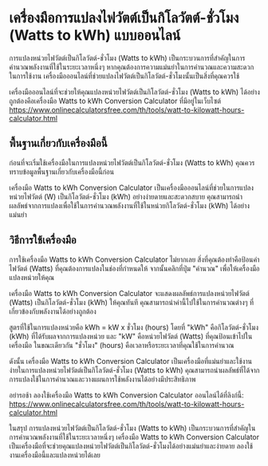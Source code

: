 เครื่องมือการแปลงไฟวัตต์เป็นกิโลวัตต์-ชั่วโมง (Watts to kWh) แบบออนไลน์
=======================================================================

การแปลงหน่วยไฟวัตต์เป็นกิโลวัตต์-ชั่วโมง (Watts to kWh) เป็นกระบวนการที่สำคัญในการคำนวณพลังงานที่ใช้ในระยะเวลาหนึ่งๆ หากคุณต้องการความแม่นยำในการคำนวณและความสะดวกในการใช้งาน เครื่องมือออนไลน์ที่ช่วยแปลงไฟวัตต์เป็นกิโลวัตต์-ชั่วโมงนั้นเป็นสิ่งที่คุณควรใช้

เครื่องมือออนไลน์ที่จะช่วยให้คุณแปลงหน่วยไฟวัตต์เป็นกิโลวัตต์-ชั่วโมง (Watts to kWh) ได้อย่างถูกต้องคือเครื่องมือ Watts to kWh Conversion Calculator ที่มีอยู่ในเว็บไซต์ <https://www.onlinecalculatorsfree.com/th/tools/watt-to-kilowatt-hours-calculator.html>

พื้นฐานเกี่ยวกับเครื่องมือนี้
-----------------------------

ก่อนที่จะเริ่มใช้เครื่องมือในการแปลงหน่วยไฟวัตต์เป็นกิโลวัตต์-ชั่วโมง (Watts to kWh) คุณควรทราบข้อมูลพื้นฐานเกี่ยวกับเครื่องมือนี้ก่อน

เครื่องมือ Watts to kWh Conversion Calculator เป็นเครื่องมือออนไลน์ที่ช่วยในการแปลงหน่วยไฟวัตต์ (W) เป็นกิโลวัตต์-ชั่วโมง (kWh) อย่างง่ายดายและสะดวกสบาย คุณสามารถนำผลลัพธ์จากการแปลงเพื่อใช้ในการคำนวณพลังงานที่ใช้ในหน่วยกิโลวัตต์-ชั่วโมง (kWh) ได้อย่างแม่นยำ

วิธีการใช้เครื่องมือ
--------------------

การใช้เครื่องมือ Watts to kWh Conversion Calculator ไม่ยากเลย สิ่งที่คุณต้องทำคือป้อนค่าไฟวัตต์ (Watts) ที่คุณต้องการแปลงในช่องที่กำหนดให้ จากนั้นคลิกที่ปุ่ม "คำนวณ" เพื่อให้เครื่องมือแปลงหน่วยให้คุณ

เครื่องมือ Watts to kWh Conversion Calculator จะแสดงผลลัพธ์การแปลงหน่วยไฟวัตต์ (Watts) เป็นกิโลวัตต์-ชั่วโมง (kWh) ให้คุณทันที คุณสามารถนำค่านี้ไปใช้ในการคำนวณต่างๆ ที่เกี่ยวข้องกับพลังงานได้อย่างถูกต้อง

สูตรที่ใช้ในการแปลงหน่วยคือ kWh = kW x ชั่วโมง (hours) โดยที่ "kWh" คือกิโลวัตต์-ชั่วโมง (kWh) ที่ได้รับผลจากการแปลงหน่วย และ "kW" คือหน่วยไฟวัตต์ (Watts) ที่คุณป้อนเข้าไปในเครื่องมือ ในขณะเดียวกัน "ชั่วโมง" (hours) คือเวลาหรือระยะเวลาที่คุณใช้ในการคำนวณ

ดังนั้น เครื่องมือ Watts to kWh Conversion Calculator เป็นเครื่องมือที่แม่นยำและใช้งานง่ายในการแปลงหน่วยไฟวัตต์เป็นกิโลวัตต์-ชั่วโมง (Watts to kWh) คุณสามารถนำผลลัพธ์ที่ได้จากการแปลงใช้ในการคำนวณและวางแผนการใช้พลังงานได้อย่างมีประสิทธิภาพ

อย่ารอช้า ลองใช้เครื่องมือ Watts to kWh Conversion Calculator ออนไลน์ได้ที่ลิงก์นี้: <https://www.onlinecalculatorsfree.com/th/tools/watt-to-kilowatt-hours-calculator.html>

ในสรุป การแปลงหน่วยไฟวัตต์เป็นกิโลวัตต์-ชั่วโมง (Watts to kWh) เป็นกระบวนการที่สำคัญในการคำนวณพลังงานที่ใช้ในระยะเวลาหนึ่งๆ เครื่องมือ Watts to kWh Conversion Calculator เป็นเครื่องมือที่จะช่วยคุณแปลงหน่วยไฟวัตต์เป็นกิโลวัตต์-ชั่วโมงได้อย่างแม่นยำและง่ายดาย ลองใช้งานเครื่องมือนี้และแปลงหน่วยได้เลย
